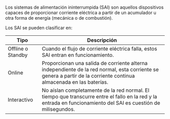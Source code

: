 Los sistemas de alimentación ininterrumpida (SAI) son aquellos dispositivos capaces de proporcionar corriente eléctrica a partir de un acumulador u otra forma de energía (mecánica o de combustión).

Los SAI se pueden clasificar en:

| Tipo              | Descripción                                                                                                                                                         |
| ----------------- | ------------------------------------------------------------------------------------------------------------------------------------------------------------------- |
| Offline o Standby | Cuando el flujo de corriente eléctrica falla, estos SAI entran en funcionamiento.                                                                                   |
| Online            | Proporcionan una salida de corriente alterna independiente de la red normal, esta corriente se genera a partir de la corriente continua almacenada en las baterías. |
| Interactivo       | No aíslan completamente de la red normal. El tiempo que transcurre entre el fallo en la red y la entrada en funcionamiento del SAI es cuestión de milisegundos.     |
